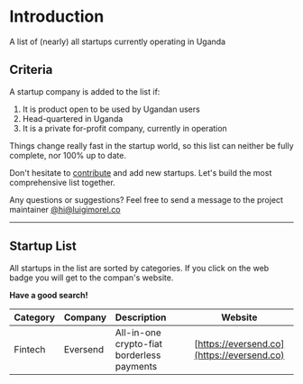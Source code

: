 # Introduction

A list of (nearly) all startups currently operating in Uganda

## Criteria

A startup company is added to the list if:

1. It is product open to be used by Ugandan users
2. Head-quartered in Uganda
3. It is a private for-profit company, currently in operation

Things change really fast in the startup world, so this list can neither be fully complete, nor 100% up to date.

Don't hesitate to [contribute](.github/CONTRIBUTING.md) and add new startups. Let's build the most comprehensive list together.

Any questions or suggestions? Feel free to send a message to the project maintainer [@hi@luigimorel.co](hi@luigimorel.co)

---

## Startup List

All startups in the list are sorted by categories. If you click on the web badge you will get to the compan's website.

**Have a good search!**

| Category | Company  | Description                                |                  Website                   |
| :------- | :------- | :----------------------------------------- | :----------------------------------------: |
| Fintech  | Eversend | All-in-one crypto-fiat borderless payments | [https://eversend.co](https://eversend.co) |
